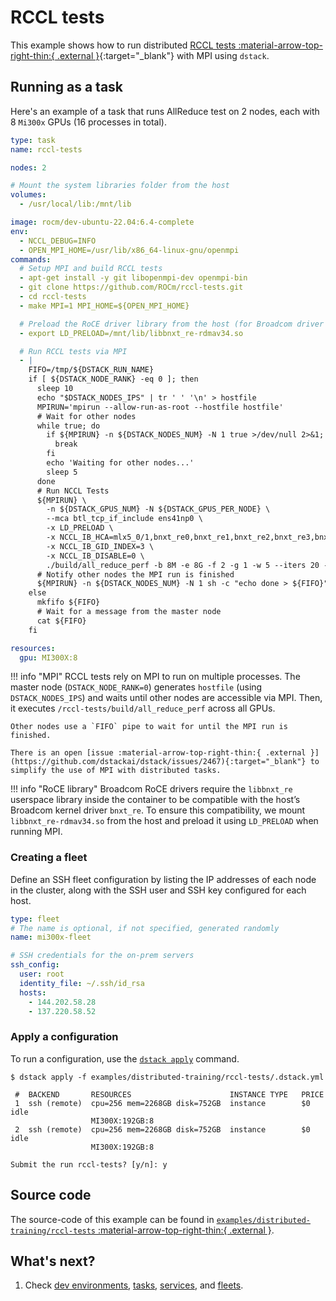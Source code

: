 # RCCL tests

This example shows how to run distributed [RCCL tests :material-arrow-top-right-thin:{ .external }](https://github.com/ROCm/rccl-tests){:target="_blank"} with MPI using `dstack`.

## Running as a task

Here's an example of a task that runs AllReduce test on 2 nodes, each with 8 `Mi300x` GPUs (16 processes in total).

<div editor-title="examples/distributed-training/rccl-tests/.dstack.yml">

```yaml
type: task
name: rccl-tests

nodes: 2

# Mount the system libraries folder from the host
volumes:
  - /usr/local/lib:/mnt/lib

image: rocm/dev-ubuntu-22.04:6.4-complete
env:
  - NCCL_DEBUG=INFO
  - OPEN_MPI_HOME=/usr/lib/x86_64-linux-gnu/openmpi
commands:
  # Setup MPI and build RCCL tests
  - apt-get install -y git libopenmpi-dev openmpi-bin
  - git clone https://github.com/ROCm/rccl-tests.git
  - cd rccl-tests
  - make MPI=1 MPI_HOME=${OPEN_MPI_HOME}

  # Preload the RoCE driver library from the host (for Broadcom driver compatibility)
  - export LD_PRELOAD=/mnt/lib/libbnxt_re-rdmav34.so

  # Run RCCL tests via MPI
  - |
    FIFO=/tmp/${DSTACK_RUN_NAME}
    if [ ${DSTACK_NODE_RANK} -eq 0 ]; then
      sleep 10
      echo "$DSTACK_NODES_IPS" | tr ' ' '\n' > hostfile
      MPIRUN='mpirun --allow-run-as-root --hostfile hostfile'
      # Wait for other nodes
      while true; do
        if ${MPIRUN} -n ${DSTACK_NODES_NUM} -N 1 true >/dev/null 2>&1; then
          break
        fi
        echo 'Waiting for other nodes...'
        sleep 5
      done
      # Run NCCL Tests
      ${MPIRUN} \
        -n ${DSTACK_GPUS_NUM} -N ${DSTACK_GPUS_PER_NODE} \
        --mca btl_tcp_if_include ens41np0 \
        -x LD_PRELOAD \
        -x NCCL_IB_HCA=mlx5_0/1,bnxt_re0,bnxt_re1,bnxt_re2,bnxt_re3,bnxt_re4,bnxt_re5,bnxt_re6,bnxt_re7 \
        -x NCCL_IB_GID_INDEX=3 \
        -x NCCL_IB_DISABLE=0 \
        ./build/all_reduce_perf -b 8M -e 8G -f 2 -g 1 -w 5 --iters 20 -c 0;
      # Notify other nodes the MPI run is finished
      ${MPIRUN} -n ${DSTACK_NODES_NUM} -N 1 sh -c "echo done > ${FIFO}"
    else
      mkfifo ${FIFO}
      # Wait for a message from the master node
      cat ${FIFO}
    fi

resources:
  gpu: MI300X:8
```

</div>

!!! info "MPI"
    RCCL tests rely on MPI to run on multiple processes. The master node (`DSTACK_NODE_RANK=0`) generates `hostfile` (using `DSTACK_NODES_IPS`) 
    and waits until other nodes are accessible via MPI. 
    Then, it executes `/rccl-tests/build/all_reduce_perf` across all GPUs.

    Other nodes use a `FIFO` pipe to wait for until the MPI run is finished.

    There is an open [issue :material-arrow-top-right-thin:{ .external }](https://github.com/dstackai/dstack/issues/2467){:target="_blank"} to simplify the use of MPI with distributed tasks.

!!! info "RoCE library"
    Broadcom RoCE drivers require the `libbnxt_re` userspace library inside the container to be compatible with the host’s Broadcom 
    kernel driver `bnxt_re`. To ensure this compatibility, we mount `libbnxt_re-rdmav34.so` from the host and preload it 
    using `LD_PRELOAD` when running MPI.

### Creating a fleet

Define an SSH fleet configuration by listing the IP addresses of each node in the cluster, along with the SSH user and SSH key configured for each host.

```yaml
type: fleet
# The name is optional, if not specified, generated randomly
name: mi300x-fleet

# SSH credentials for the on-prem servers
ssh_config:
  user: root
  identity_file: ~/.ssh/id_rsa
  hosts:
    - 144.202.58.28
    - 137.220.58.52
```

### Apply a configuration

To run a configuration, use the [`dstack apply`](https://dstack.ai/docs/reference/cli/dstack/apply/) command.

<div class="termy">

```shell
$ dstack apply -f examples/distributed-training/rccl-tests/.dstack.yml

 #  BACKEND       RESOURCES                      INSTANCE TYPE   PRICE
 1  ssh (remote)  cpu=256 mem=2268GB disk=752GB  instance        $0      idle
                  MI300X:192GB:8
 2  ssh (remote)  cpu=256 mem=2268GB disk=752GB  instance        $0      idle
                  MI300X:192GB:8

Submit the run rccl-tests? [y/n]: y
```

</div>

## Source code

The source-code of this example can be found in 
[`examples/distributed-training/rccl-tests` :material-arrow-top-right-thin:{ .external }](https://github.com/dstackai/dstack/blob/master/examples/distributed-training/rccl-tests).

## What's next?

1. Check [dev environments](https://dstack.ai/docs/dev-environments), [tasks](https://dstack.ai/docs/tasks), 
   [services](https://dstack.ai/docs/services), and [fleets](https://dstack.ai/docs/concepts/fleets).
